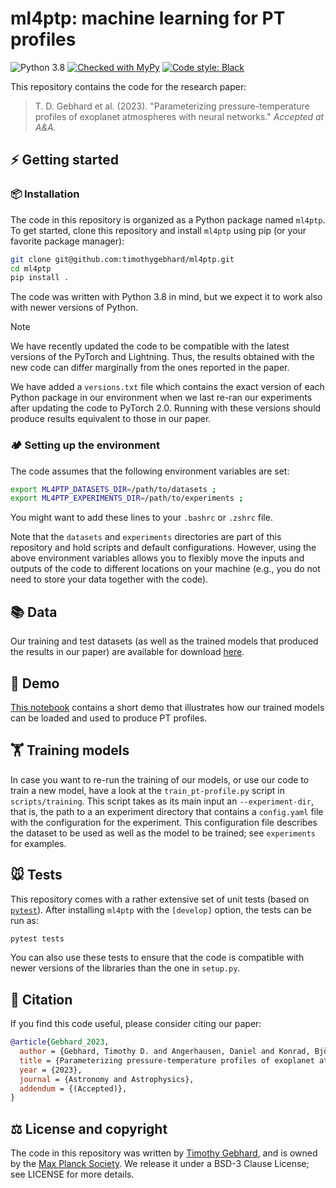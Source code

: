 # ml4ptp: machine learning for PT profiles

![Python 3.8](https://img.shields.io/badge/python-3.8+-blue)
[![Checked with MyPy](https://img.shields.io/badge/mypy-checked-blue)](https://github.com/python/mypy)
[![Code style: Black](https://img.shields.io/badge/code%20style-black-000000.svg)](https://github.com/ambv/black)


This repository contains the code for the research paper:

> T. D. Gebhard et al. (2023). "Parameterizing pressure-temperature profiles of exoplanet atmospheres with neural networks." _Accepted at A&A._


## ⚡ Getting started

### 📦 Installation

The code in this repository is organized as a Python package named `ml4ptp`.
To get started, clone this repository and install `ml4ptp` using pip (or your favorite package manager):

```bash
git clone git@github.com:timothygebhard/ml4ptp.git
cd ml4ptp
pip install .
```

The code was written with Python 3.8 in mind, but we expect it to work also with newer versions of Python.

> [!NOTE]  
> We have recently updated the code to be compatible with the latest versions of the PyTorch and Lightning.
> Thus, the results obtained with the new code can differ marginally from the ones reported in the paper. 

We have added a `versions.txt` file which contains the exact version of each Python package in our environment when we last re-ran our experiments after updating the code to PyTorch 2.0. 
Running with these versions should produce results equivalent to those in our paper.


### 🏕 Setting up the environment

The code assumes that the following environment variables are set:

```bash
export ML4PTP_DATASETS_DIR=/path/to/datasets ;
export ML4PTP_EXPERIMENTS_DIR=/path/to/experiments ;
```

You might want to add these lines to your `.bashrc` or `.zshrc` file.

Note that the `datasets` and `experiments` directories are part of this repository and hold scripts and default configurations.
However, using the above environment variables allows you to flexibly move the inputs and outputs of the code to different locations on your machine (e.g., you do not need to store your data together with the code).


## 📚 Data

Our training and test datasets (as well as the trained models that produced the results in our paper) are available for download [here](https://doi.org/10.17617/3.K2CY3M).


## 🚀 Demo

[This notebook](https://github.com/timothygebhard/ml4ptp/blob/main/notebooks/demo.ipynb) contains a short demo that illustrates how our trained models can be loaded and used to produce PT profiles.


## 🏋️ Training models

In case you want to re-run the training of our models, or use our code to train a new model, have a look at the `train_pt-profile.py` script in `scripts/training`.
This script takes as its main input an `--experiment-dir`, that is, the path to a an experiment directory that contains a `config.yaml` file with the configuration for the experiment.
This configuration file describes the dataset to be used as well as the model to be trained; see `experiments` for examples. 


## 🐭 Tests

This repository comes with a rather extensive set of unit tests (based on [`pytest`](https://pytest.org)). 
After installing `ml4ptp` with the `[develop]` option, the tests can be run as:

```bash
pytest tests
```

You can also use these tests to ensure that the code is compatible with newer versions of the libraries than the one in `setup.py`.


## 📜 Citation

If you find this code useful, please consider citing our paper:

```bibtex
@article{Gebhard_2023,
  author = {Gebhard, Timothy D. and Angerhausen, Daniel and Konrad, Björn S. and Alei, Eleonora and Quanz, Sascha P. and Schölkopf, Bernhard},
  title = {Parameterizing pressure-temperature profiles of exoplanet atmospheres with neural networks},
  year = {2023},
  journal = {Astronomy and Astrophysics},
  addendum = {(Accepted)},
}
```


## ⚖️ License and copyright

The code in this repository was written by [Timothy Gebhard](https://timothygebhard.de), and is owned by the [Max Planck Society](https://www.mpg.de/en).
We release it under a BSD-3 Clause License; see LICENSE for more details.
